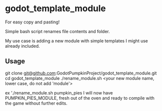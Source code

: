# godot_template_module
For easy copy and pasting!

Simple bash script renames file contents and folder.

My use case is adding a new module with simple templates I might use already included.

## Usage
git clone git@github.com:GodotPumpkinProject/godot_template_module.git
cd godot_template_module
./rename_module.sh <your new module name, lower case, do not add 'module'>

ex './rename_module.sh pumpkin_pies
	I will now have PUMPKIN_PIES_MODULE, fresh out of the oven and ready to compile with the game without further edits.

